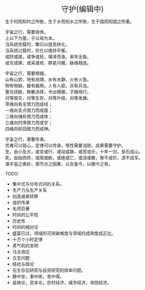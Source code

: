 <center><font size=5>守护(编辑中)</font></center>

生于村而知村之所依，生于乡而知乡之所聚，生于国而知国之所重。<br/>

宇宙之行，需要母体。<br/>
上以下为基，子以母为本。<br/>
当系统空载时，繁衍以提高转化。<br/>
当系统过载时，优化以维持平衡。<br/>
或狩或猎，或争或抢，竭泽而渔，来年无鱼。<br/>
或兑或换，或采或收，群星闪耀，脉络相连。<br/>

宇宙之行，需要根据。<br/>
山有山势，地有地理，水有水静，火有火急。<br/>
物有物缺，器有器用，人有人欲，兵有兵法。<br/>
塞兑闭缺，聚散决择，令出根据，子随母行。<br/>
对等毁灭，对等生存，对等升级，对等发展。<br/>
零维向有无借力而成线；<br/>
一维向支点借力而成面；<br/>
二维向储存借力而成体；<br/>
三维向时序借力而成宇；<br/>
四维向轮回借力而成神。<br/>


宇宙之行，需要传承。<br/>
苦难可以铭心，定律可以传承，惰性需要消除，成果需要守护。<br/>
生，由小及大，或言或行，或动或静，或苦或乐，十年一剑，垒石成山。<br/>
死，由始而终，或阻或断，或绝或亡，或消或散，聚不成形，溃不成军。<br/>
演宇宙之奥妙，用节点之因果，以古鉴今，以御今之有。<br/>

TODO: 
* 集中式与分布式间的关系。
* 生产力与生产关系
* 创造或者转移
* 组织传承
* 名师巨著
* 时间的公平性
* 历史性
* 时间的相对论
* 盛宴已过，领域的可突破难度与领域的成熟度成正比。
* 十万个小时定律
* 蒸气机的发明
* 马太效应
* 立志问题
* 结社与舆论
* 先生存后研究与投资研究的效率问题。
* 静中坐，事中练，舍中得。
* 盐铁论，资本论，农村经济，城市经济，寺院经济。
